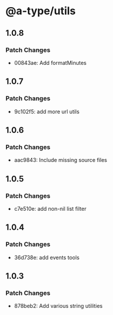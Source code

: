 # @a-type/utils

## 1.0.8

### Patch Changes

- 00843ae: Add formatMinutes

## 1.0.7

### Patch Changes

- 9c102f5: add more url utils

## 1.0.6

### Patch Changes

- aac9843: Include missing source files

## 1.0.5

### Patch Changes

- c7e510e: add non-nil list filter

## 1.0.4

### Patch Changes

- 36d738e: add events tools

## 1.0.3

### Patch Changes

- 878beb2: Add various string utilities
